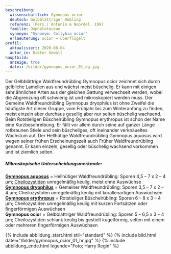 ```yaml
---
beschreibung:
  wissenschaftlich: Gymnopus ocior
  deutsch: Gelbblättriger Rübling
  referenz: (Pers.) Antonin & Noordel. 1997
  familie: Omphalotaceae
  synonym: "Synonym: Collybia ocior"
  erlaeuterung: ocior = überflügelt
profil:
  aktualisiert: 2020-08-04
  autor_in: Dieter Gewalt
hauptbild:
  anzeige: true
  datei: /bilder/gymnopus_ocior_01_dg.jpg
---
```

Der Gelbblättrige Waldfreundrübling Gymnopus ocior zeichnet sich durch gelbliche Lamellen aus und wächst meist büschelig. Er kann mit einigen sehr ähnlichen Arten aus der gleichen Gattung verwechselt werden, wobei die Abgrenzung oft schwierig ist und mikroskopiert werden muss. Der Gemeine Waldfreundrübling Gymnopus dryophilus ist ohne Zweifel die häufigste Art dieser Gruppe, vom Frühjahr bis zum Winteranfang zu finden, meist einzeln aber durchaus gesellig aber nur selten büschelig wachsend. Beim Rotstieligen Büschelrübling Gymnopus erythropus ist schon der Name eine Kurzbeschreibung. Er fällt vor allem durch seine auf ganzer Länge rotbraunen Stiele und sein büscheliges, oft ineinander verknäueltes Wachstum auf. Der Hellhütige Waldfreundrübling Gymnopus aquosus wird wegen seiner frühen Erscheinungszeit auch Früher Waldfreundrübling genannt. Er kann einzeln, gesellig oder büschelig wachsend vorkommen und ist ziemlich selten.

##### Mikroskopische Unterscheidungsmerkmale:

**[Gymnopus aquosus](/pilze/gymnopus-aquosus-hellhütiger-waldfreundrübling)** = Hellhütiger Waldfreundrübling: Sporen 4,5 – 7 x 2 – 4 µm; [Cheilozystiden](Cheilozystiden "Glossar") unregelmäßig keulig, meist ohne Auswüchse\
**[Gymnopus dryophilus](/pilze/gymnopus-dryophilus-waldfreundrübling)** = Gemeiner Waldfreundrübling: Sporen 3,5 – 7 x 2 – 4 µm; Cheilozystiden unregelmäßig keulig mit korallenartigen Auswüchsen\
**[Gymnopus erythropus](/pilze/gymnopus-erythropus-rotstieliger-büschelrübling)** = Rotstieliger Büschelrübling: Sporen 6 – 8 x 3 – 4 µm; Cheilozystiden unregelmäßig keulig mit kurzen Fortsätzen oder fingerförmigen Auswüchsen\
**Gymnopus ocior** = Gelbblättriger Waldfreundrübling: Sporen 5 – 6,5 x 3 – 4 µm; Cheilozystiden schlank keulig bis gestielt kugelförmig, selten mit einem oder mehreren fingerförmigen Auswüchsen

{% include abbildung_start.html stil="standard" %}
{% include bild.html datei="/bilder/gymnopus_ocior_01_hr.jpg" %}
{% include abbildung_ende.html legende="Foto; Harry Regin" %}